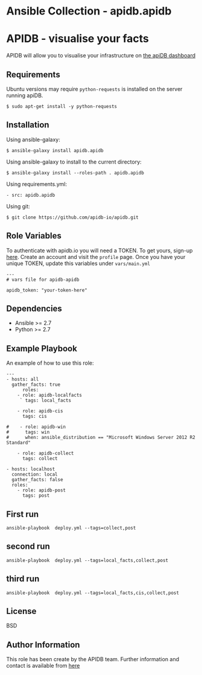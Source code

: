 # Ansible Collection - apidb.apidb

APIDB - visualise your facts
=========

APIDB will allow you to visualise your infrastructure on [the apiDB dashboard](http://www.apidb.io/)

Requirements
------------

Ubuntu versions may require ````python-requests```` is installed on the server running apiDB.
````
$ sudo apt-get install -y python-requests
````

Installation
------------

Using ansible-galaxy:
````
$ ansible-galaxy install apidb.apidb
````

Using ansible-galaxy to install to the current directory:
````
$ ansible-galaxy install --roles-path . apidb.apidb
````

Using requirements.yml:
```
- src: apidb.apidb
````

Using git:
````
$ git clone https://github.com/apidb-io/apidb.git
````

Role Variables
--------------

To authenticate with apidb.io you will need a TOKEN. To get yours, sign-up [here](http://www.apidb.io). Create an account and visit the ````profile```` page.
Once you have your unique TOKEN, update this variables under ````vars/main.yml````

````
---
# vars file for apidb-apidb

apidb_token: "your-token-here"
````

Dependencies
------------

 * Ansible >= 2.7
 * Python >= 2.7

Example Playbook
----------------

An example of how to use this role:

    ---
    - hosts: all
      gather_facts: true
          roles:
        - role: apidb-localfacts
         ` tags: local_facts
    
        - role: apidb-cis
          tags: cis
    
    #    - role: apidb-win
    #      tags: win
    #      when: ansible_distribution == "Microsoft Windows Server 2012 R2 Standard"
    
        - role: apidb-collect
          tags: collect

    - hosts: localhost
      connection: local
      gather_facts: false
      roles:
        - role: apidb-post
          tags: post

First run
---------
````
ansible-playbook  deploy.yml --tags=collect,post
````

second run
----------
````
ansible-playbook  deploy.yml --tags=local_facts,collect,post
````

third run
---------
````
ansible-playbook  deploy.yml --tags=local_facts,cis,collect,post
````

License
-------

BSD

Author Information
------------------

This role has been create by the APIDB team. Further information and contact is available from [here](http://www.apidb.io/)

